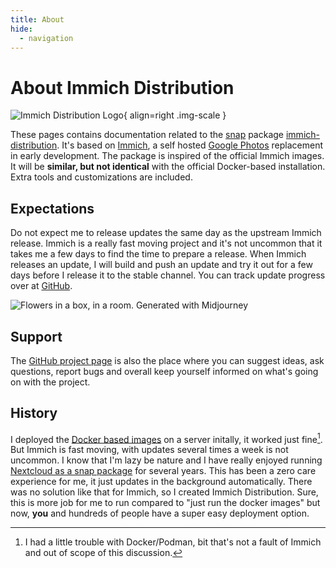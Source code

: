 ```yaml
---
title: About
hide:
  - navigation
---
```


# About Immich Distribution

![Immich Distribution Logo](/assets/immich-dist.png){ align=right .img-scale }

These pages contains documentation related to the [snap](https://snapcraft.io/docs) package [immich-distribution](https://snapcraft.io/immich-distribution). It's based on [Immich](https://immich.app/), a self hosted [Google Photos](https://en.wikipedia.org/wiki/Google_Photos) replacement in early development. The package is inspired of the official Immich images. It will be **similar, but not identical** with the official Docker-based installation. Extra tools and customizations are included.

## Expectations

Do not expect me to release updates the same day as the upstream Immich release. Immich is a really fast moving project and it's not uncommon that it takes me a few days to find the time to prepare a release. When Immich releases an update, I will build and push an update and try it out for a few days before I release it to the stable channel. You can track update progress over at [GitHub](https://github.com/nsg/immich-distribution/issues?q=is%3Aissue+is%3Aopen+label%3Anew-version).

![Flowers in a box, in a room. Generated with Midjourney](/assets/room.png)

## Support

The [GitHub project page](https://github.com/nsg/immich-distribution) is also the place where you can suggest ideas, ask questions, report bugs and overall keep yourself informed on what's going on with the project.

## History

I deployed the [Docker based images](https://immich.app/docs/install/docker-compose) on a server initally, it worked just fine[^1]. But Immich is fast moving, with updates several times a week is not uncommon. I know that I'm lazy be nature and I have really enjoyed running [Nextcloud as a snap package](https://snapcraft.io/nextcloud) for several years. This has been a zero care experience for me, it just updates in the background automatically. There was no solution like that for Immich, so I created Immich Distribution. Sure, this is more job for me to run compared to "just run the docker images" but now, **you** and hundreds of people have a super easy deployment option.

[^1]: I had a little trouble with Docker/Podman, bit that's not a fault of Immich and out of scope of this discussion.
